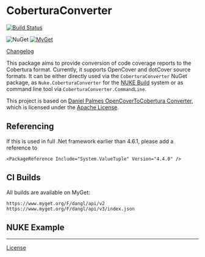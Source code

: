 # CoberturaConverter

[![Build Status](https://jenkins.dangl.me/buildStatus/icon?job=CoberturaConverter.Tests)](https://jenkins.dangl.me/job/CoberturaConverter.Tests/)

![NuGet](https://img.shields.io/nuget/v/CoberturaConverter.svg)
[![MyGet](https://img.shields.io/myget/dangl/v/CoberturaConverter.svg)]()

[Changelog](./CHANGELOG.md)

This package aims to provide conversion of code coverage reports to the Cobertura format. Currently, it supports
OpenCover and dotCover source formats.
It can be either directly used via the `CoberturaConverter` NuGet package, as `Nuke.CoberturaConverter` for
the [NUKE Build](https://github.com/nuke-build/nuke) system or as command line tool via `CoberturaConverter.CommandLine`.

This project is based on [Daniel Palmes OpenCoverToCobertura Converter](https://github.com/danielpalme/OpenCoverToCoberturaConverter),
which is licensed under the [Apache License](./src/CoberturaConverter.Core/OpenCoverToCoberturaConverterLicense.md).

## Referencing

If this is used in full .Net framework earlier than 4.6.1, please add a reference to
    
    <PackageReference Include="System.ValueTuple" Version="4.4.0" />

## CI Builds

All builds are available on MyGet:

    https://www.myget.org/F/dangl/api/v2
    https://www.myget.org/F/dangl/api/v3/index.json

## NUKE Example



---
[License](./LICENSE.md)
